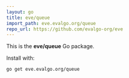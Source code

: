 ```yaml
---
layout: go
title: eve/queue
import_path: eve.evalgo.org/queue
repo_url: https://github.com/evalgo-org/eve
---
```


This is the **eve/queue** Go package.

Install with:

```bash
go get eve.evalgo.org/queue
```